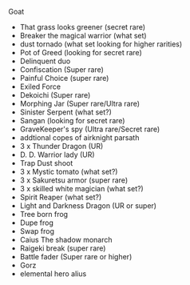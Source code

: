 Goat
- That grass looks greener (secret rare)
- Breaker the magical warrior (what set)
- dust tornado (what set looking for higher rarities)
- Pot of Greed (looking for secret rare)
- Delinquent duo
- Confiscation (Super rare)
- Painful Choice (super rare)
- Exiled Force
- Dekoichi (Super rare)
- Morphing Jar (Super rare/Ultra rare)
- Sinister Serpent (what set?)
- Sangan (looking for secret rare)
- GraveKeeper's spy (Ultra rare/Secret rare)
- addtional copes of airknight parsath
- 3 x Thunder Dragon (UR)
- D. D. Warrior lady (UR)
- Trap Dust shoot 
- 3 x Mystic tomato (what set?)
- 3 x Sakuretsu armor (super rare)
- 3 x skilled white magician (what set?)
- Spirit Reaper (what set?)
- Light and Darkness Dragon (UR or super)
- Tree born frog
- Dupe frog
- Swap frog
- Caius The shadow monarch
- Raigeki break (super rare)
- Battle fader (Super rare or higher)
- Gorz 
- elemental hero alius